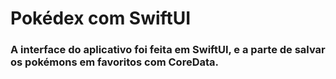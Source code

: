 #  Pokédex com SwiftUI

### A interface do aplicativo foi feita em SwiftUI, e a parte de salvar os pokémons em favoritos com CoreData.
